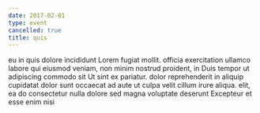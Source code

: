```yaml
---
date: 2017-02-01
type: event
cancelled: true
title: quis
---
```

eu in quis dolore incididunt Lorem fugiat mollit. officia exercitation ullamco labore qui eiusmod veniam, non minim nostrud proident, in Duis tempor ut adipiscing commodo sit Ut sint ex pariatur. dolor reprehenderit in aliquip cupidatat dolor sunt occaecat ad aute ut culpa velit cillum irure aliqua. elit, ea do consectetur nulla dolore sed magna voluptate deserunt Excepteur et esse enim nisi